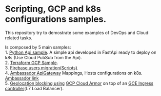 # Scripting, GCP and k8s configurations samples.

This repository try to demostrate some examples of DevOps and Cloud related tasks.

Is composed by 5 main samples:\
    1. [Python Api sample](01-python-crud-with-k8s-deploy/). A simple api developed in FastApi ready to deploy on k8s (Use Cloud PubSub from the Api).\
    2. [Terraform GCP Sample](https://github.com/esrodriguezpinzon/terraform-gcp-recipes/tree/dev/gke-cloudsql-memorystore-private).\
    3. [Firebase users migration(Scripts)](03-firebase-users-migration/).\
    4. [Ambassador ApiGateway](04-ambassador-apigateway-mapping-host-sample/) Mappings, Hosts configurations on k8s. [Ambassador link](https://www.getambassador.io/products/edge-stack/)\
    5. [Geolocation blocking using](05-geolocation-blocking-armor/) [GCP Cloud Armor](https://cloud.google.com/armor) on top of an [GCE Ingress controller](https://github.com/kubernetes/ingress-gce)(L7 Load Balancer).
